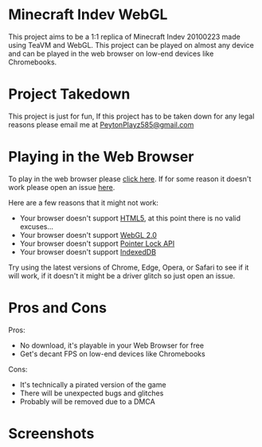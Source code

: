 # Minecraft Indev WebGL

This project aims to be a 1:1 replica of Minecraft Indev 20100223 made using TeaVM and WebGL. This project can be played on almost any device and can be played in the web browser on low-end devices like Chromebooks.

# Project Takedown
This project is just for fun, If this project has to be taken down for any legal reasons please email me at PeytonPlayz585@gmail.com

# Playing in the Web Browser
To play in the web browser please [click here](https://peytonplayz595.github.io/Minecraft-Indev-WebGL/js/). If for some reason it doesn't work please open an issue [here](https://github.com/PeytonPlayz595/Minecraft-Indev-WebGL/issues).

Here are a few reasons that it might not work:
- Your browser doesn't support [HTML5](https://developer.mozilla.org/en-US/docs/Glossary/HTML5), at this point there is no valid excuses...
- Your browser doesn't support [WebGL 2.0](https://developer.mozilla.org/en-US/docs/Web/API/WebGL_API)
- Your browser doesn't support [Pointer Lock API](https://developer.mozilla.org/en-US/docs/Web/API/Pointer_Lock_API)
- Your browser doesn't support [IndexedDB](https://developer.mozilla.org/en-US/docs/Web/API/IndexedDB_API)

Try using the latest versions of Chrome, Edge, Opera, or Safari to see if it will work, if it doesn't it might be a driver glitch so just open an issue.

# Pros and Cons
Pros:
- No download, it's playable in your Web Browser for free
- Get's decant FPS on low-end devices like Chromebooks

Cons:
- It's technically a pirated version of the game
- There will be unexpected bugs and glitches
- Probably will be removed due to a DMCA

# Screenshots
